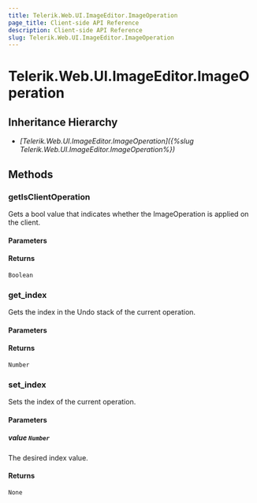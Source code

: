 ```yaml
---
title: Telerik.Web.UI.ImageEditor.ImageOperation
page_title: Client-side API Reference
description: Client-side API Reference
slug: Telerik.Web.UI.ImageEditor.ImageOperation
---
```


# Telerik.Web.UI.ImageEditor.ImageOperation  

## Inheritance Hierarchy

* *[Telerik.Web.UI.ImageEditor.ImageOperation]({%slug Telerik.Web.UI.ImageEditor.ImageOperation%})*

## Methods

###  getIsClientOperation

Gets a bool value that indicates whether the ImageOperation is applied on the client.

#### Parameters

#### Returns

`Boolean`

###  get_index

Gets the index in the Undo stack of the current operation.

#### Parameters

#### Returns

`Number` 

###  set_index

Sets the index of the current operation.

#### Parameters

##### value `Number`

The desired index value.

#### Returns

`None` 
